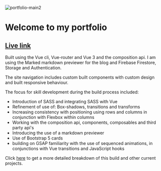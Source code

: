 ![portfolio-main2](https://user-images.githubusercontent.com/73107656/118079479-31706e80-b3b0-11eb-9bf8-39b7c7561050.png)

# Welcome to my portfolio

## [Live link](#https://adamskoullos.com/)

Built using the Vue cli, Vue-router and Vue 3 and the composition api. I am using the Marked markdown previewer for the blog and Firebase Firestore, Storage and Authentication.

The site navigation includes custom built components with custom design and built responsive behaviour.

The focus for skill development during the build process included:

- Introduction of SASS and integrating SASS with Vue
- Refinement of use of: Box-shadows, transitions and transforms
- Increasing consistency with positioning using rows and columns in conjunction with Flexbox within columns
- Working with the composition api, components, composables and third party api's
- Introducing the use of a markdown previewer
- Use of Bootstrap 5 cards
- building on GSAP familiarity with the use of sequenced animations, in conjunctions with Vue transitions and JavaScript hooks

Click [here](#https://adamskoullos.com/projects) to get a more detailed breakdown of this build and other current projects.
